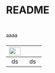 # README

<p align="center"><img src="https://rawgit.com/Shiling42/A.C.-Circuits/None/svgs/4f0c9297e45b00df6cfdb3989f274009.svg?invert_in_darkmode" align=middle width=31.141605pt height=10.978506pt/></p>

aaaa <img src="https://rawgit.com/Shiling42/A.C.-Circuits/None/svgs/971cd0d52d3f51c77af85e5861ffdecd.svg?invert_in_darkmode" align=middle width=34.143945pt height=14.15535pt/>

|<img src="https://rawgit.com/Shiling42/A.C.-Circuits/None/svgs/b306f9030cb88c38714eee639f63a12c.svg?invert_in_darkmode" align=middle width=32.317395pt height=21.95721pt/>|<img src="https://rawgit.com/Shiling42/A.C.-Circuits/None/svgs/971cd0d52d3f51c77af85e5861ffdecd.svg?invert_in_darkmode" align=middle width=34.143945pt height=14.15535pt/>|
|:---:|:---:|
|ds|ds|
